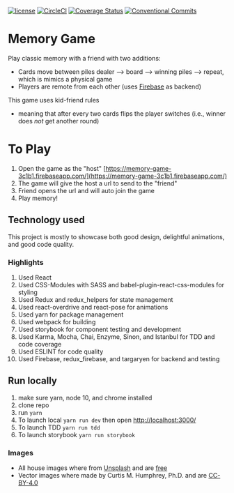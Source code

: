 [![license](https://img.shields.io/github/license/CurtisHumphrey/memory_game.svg)](https://github.com/CurtisHumphrey/memory_game/blob/master/LICENSE)
[![CircleCI](https://circleci.com/gh/CurtisHumphrey/memory_game/tree/master.svg?style=svg)](https://circleci.com/gh/CurtisHumphrey/memory_game/tree/master)
[![Coverage Status](https://coveralls.io/repos/github/CurtisHumphrey/memory_game/badge.svg?branch=master)](https://coveralls.io/github/CurtisHumphrey/memory_game?branch=master)
[![Conventional Commits](https://img.shields.io/badge/Conventional%20Commits-1.0.0-yellow.svg)](https://conventionalcommits.org)

# Memory Game
Play classic memory with a friend with two additions:
* Cards move between piles dealer --> board --> winning piles --> repeat, which is mimics a physical game
* Players are remote from each other (uses [Firebase](https://firebase.google.com/) as backend)

This game uses kid-friend rules
* meaning that after every two cards flips the player switches (i.e., winner does *not* get another round)

# To Play
1. Open the game as the "host" [https://memory-game-3c1b1.firebaseapp.com/](https://memory-game-3c1b1.firebaseapp.com/)
2. The game will give the host a url to send to the "friend"
3. Friend opens the url and will auto join the game
4. Play memory!

## Technology used
This project is mostly to showcase both good design, delightful animations, and good code quality.

### Highlights
1. Used React
2. Used CSS-Modules with SASS and babel-plugin-react-css-modules for styling
3. Used Redux and redux_helpers for state management
4. Used react-overdrive and react-pose for animations
5. Used yarn for package management
6. Used webpack for building
7. Used storybook for component testing and development
8. Used Karma, Mocha, Chai, Enzyme, Sinon, and Istanbul for TDD and code coverage
9. Used ESLINT for code quality
10. Used Firebase, redux_firebase, and targaryen for backend and testing

## Run locally
1. make sure yarn, node 10, and chrome installed
2. clone repo
3. run `yarn`
4. To launch local `yarn run dev` then open [http://localhost:3000/](http://localhost:3000/)
5. To launch TDD `yarn run tdd`
6. To launch storybook `yarn run storybook`

### Images
* All house images where from [Unsplash](https://unsplash.com) and are [free](https://unsplash.com/license)
* Vector images where made by Curtis M. Humphrey, Ph.D. and are [CC-BY-4.0](https://creativecommons.org/licenses/by/4.0/)
